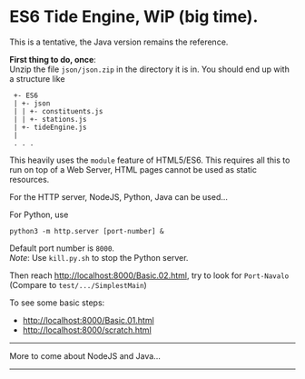 # ES6 Tide Engine, WiP (big time).
This is a tentative, the Java version remains the reference.

**First thing to do, once**:   
Unzip the file `json/json.zip` in the directory it is in. You should end up with a structure like
```
 +- ES6
 | +- json
 | | +- constituents.js
 | | +- stations.js
 | +- tideEngine.js
 |
 . . .
```
This heavily uses the `module` feature of HTML5/ES6. This requires
all this to run on top of a Web Server, HTML pages cannot be used as static resources.

For the HTTP server, NodeJS, Python, Java can be used...

For Python, use
```
python3 -m http.server [port-number] &
```
Default port number is `8000`.  
_Note_: Use `kill.py.sh` to stop the Python server.  

Then reach <http://localhost:8000/Basic.02.html>, try to look for `Port-Navalo`  
(Compare to `test/.../SimplestMain`)

To see some basic steps:
- <http://localhost:8000/Basic.01.html>
- <http://localhost:8000/scratch.html>

---

More to come about NodeJS and Java...

---
